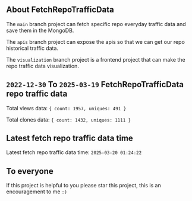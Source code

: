 ## About FetchRepoTrafficData

The `main` branch project can fetch specific repo everyday traffic data and save them in the MongoDB.

The `apis` branch project can expose the apis so that we can get our repo historical traffic data.

The `visualization` branch project is a frontend project that can make the repo traffic data visualization.

## `2022-12-30` To `2025-03-19` FetchRepoTrafficData repo traffic data

Total views data: `{ count: 1957, uniques: 491 }`

Total clones data: `{ count: 1432, uniques: 1111 }`

## Latest fetch repo traffic data time

Latest fetch repo traffic data time: `2025-03-20 01:24:22`

## To everyone

If this project is helpful to you please star this project, this is an encouragement to me `:)`



